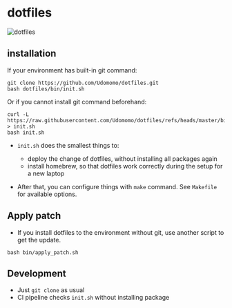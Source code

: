 # dotfiles

![dotfiles](https://github.com/Udomomo/dotfiles/actions/workflows/ci.yaml/badge.svg)

## installation     
If your environment has built-in git command:

```
git clone https://github.com/Udomomo/dotfiles.git
bash dotfiles/bin/init.sh
```

Or if you cannot install git command beforehand:

```
curl -L https://raw.githubusercontent.com/Udomomo/dotfiles/refs/heads/master/bin/init.sh > init.sh
bash init.sh
```

- `init.sh` does the smallest things to:
  - deploy the change of dotfiles, without installing all packages again
  - install homebrew, so that dotfiles work correctly during the setup for a new laptop

- After that, you can configure things with `make` command. See `Makefile` for available options.

## Apply patch
- If you install dotfiles to the environment without git, use another script to get the update.

```
bash bin/apply_patch.sh
```

## Development
- Just `git clone` as usual
- CI pipeline checks `init.sh` without installing package

